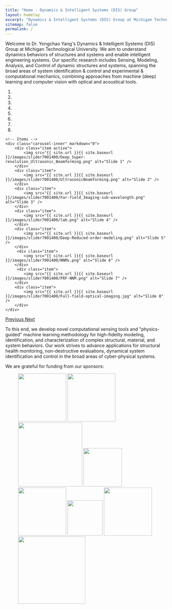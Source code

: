 ```yaml
---
title: "Home - Dynamics & Intelligent Systems (DIS) Group"
layout: homelay
excerpt: "Dynamics & Intelligent Systems (DIS) Group at Michigan Technological University."
sitemap: false
permalink: /
---
```


<!--Welcome to Our  group at the [Leiden Institute of Physics](http://www.physics.leidenuniv.nl). Our aim is to explore and understand [quantum materials](http://condensedconcepts.blogspot.nl/2013/05/what-is-quantum-matter.html), including strange metals, high-temperature superconductors, and quantum critical electron matter.-->
Welcome to Dr. Yongchao Yang's Dynamics & Intelligent Systems (DIS) Group at Michigan Technological University. We aim to understand dynamics behaviors of structures and systems and enable intelligent engineering systems. Our specific research includes Sensing, Modeling, Analysis, and Control of dynamic structures and systems, spanning the broad areas of system identification & control and experimental & computational mechanics, combining approaches from machine (deep) learning and computer vision with optical and acoustical tools.

<div markdown="0" id="carousel" class="carousel slide" data-ride="carousel" data-interval="5000" data-pause="hover" >
    <!-- Menu -->
    <ol class="carousel-indicators">
        <li data-target="#carousel" data-slide-to="0" class="active"></li>
        <li data-target="#carousel" data-slide-to="1"></li>
        <li data-target="#carousel" data-slide-to="2"></li>
        <li data-target="#carousel" data-slide-to="3"></li>
        <li data-target="#carousel" data-slide-to="4"></li>
        <li data-target="#carousel" data-slide-to="5"></li>
        <li data-target="#carousel" data-slide-to="6"></li>
         <li data-target="#carousel" data-slide-to="7"></li>
    </ol>

    <!-- Items -->
    <div class="carousel-inner" markdown="0">
        <div class="item active">
            <img src="{{ site.url }}{{ site.baseurl }}/images/slider7001400/Deep_Super-resolution_Ultrasonic_Beamforming.png" alt="Slide 1" />
        </div>
        <div class="item">
            <img src="{{ site.url }}{{ site.baseurl }}/images/slider7001400/UltrasonicBeamforming.png" alt="Slide 2" />
        </div>
        <div class="item">
            <img src="{{ site.url }}{{ site.baseurl }}/images/slider7001400/Far-field_Imaging-sub-wavelength.png" alt="Slide 3" />
        </div>
        <div class="item">
            <img src="{{ site.url }}{{ site.baseurl }}/images/slider7001400/lab.png" alt="Slide 4" />
        </div>
        <div class="item">
            <img src="{{ site.url }}{{ site.baseurl }}/images/slider7001400/Deep-Reduced-order-modeling.png" alt="Slide 5" />
        </div>       
         <div class="item">
            <img src="{{ site.url }}{{ site.baseurl }}/images/slider7001400/NNMs.png" alt="Slide 6" />
        </div>
         <div class="item">
            <img src="{{ site.url }}{{ site.baseurl }}/images/slider7001400/FRF-NNM.png" alt="Slide 7" />
        </div>
        <div class="item">
            <img src="{{ site.url }}{{ site.baseurl }}/images/slider7001400/Full-field-optical-imaging.jpg" alt="Slide 8" />
        </div>
    </div>
  <a class="left carousel-control" href="#carousel" role="button" data-slide="prev">
    <span class="glyphicon glyphicon-chevron-left" aria-hidden="true"></span>
    <span class="sr-only">Previous</span>
  </a>
  <a class="right carousel-control" href="#carousel" role="button" data-slide="next">
    <span class="glyphicon glyphicon-chevron-right" aria-hidden="true"></span>
    <span class="sr-only">Next</span>
  </a>
</div>

<!--To this end, we develop novel spectroscopic-imaging scanning tunneling microscopy (SI-STM) tools to visualize the relevant quantum mechanical degrees of freedom. We want to be able to build the perfect instruments to answer the  scientific questions we deem most important (see [Research](research)).-->

To this end, we develop novel computational sensing tools and "physics-guided" machine learning methodology for high-fidelity modeling, identification, and characterization of complex structural, material, and system behaviors. Our work strives to advance applications for structural health monitoring, non-destructive evaluations, dynamical system identification and control in the broad areas of cyber-physical systems. 

<!--We are located at Leiden University, the birthplace of superconductivity and home to Kamerlingh Onnes, Lorentz, Huygens, Einstein, de Sitter, and others (see e.g. [the wall of signatures from Ehrenfest lecturers](https://www.lorentz.leidenuniv.nl/history/colloquium/muur_heel.html)). We exchange ideas and work with our neighbors from [Quantum Matter & Optics](http://www.physics.leidenuniv.nl/qo-home), as well as with the colleagues from our [world-class theory section](https://www.lorentz.leidenuniv.nl).-->

 <!-- **We are  looking for passionate new PhD students, Postdocs, and Master students to join the team** [(more info)]({{ site.url }}{{ site.baseurl }}/vacancies) **!** -->


<!-- We are grateful for funding from Leiden University, [NWO](www.nwo.nl) ([Vidi talent scheme](http://www.nwo.nl/en/research-and-results/programmes/Talent+Scheme) and the [Frontiers in Nanoscience program](https://www.universiteitleiden.nl/en/research/research-projects/science/frontiers-of-nanoscience-nanofront)), and from an [ERC starting grant](https://erc.europa.eu/funding/starting-grants).-->

We are grateful for funding from our sponsors:

<figure class="fourth">
  <img src="{{ site.url }}{{ site.baseurl }}/images/logopic/logo_darpa.jpeg" style="width: 150px">
  <img src="{{ site.url }}{{ site.baseurl }}/images/logopic/logo_doe.jpg" style="width: 150px">
  <img src="{{ site.url }}{{ site.baseurl }}/images/logopic/logo_fhwa.png" style="width: 200px">
  <img src="{{ site.url }}{{ site.baseurl }}/images/logopic/logo_anl.jpg" style="width: 120px">
   
 <img src="{{ site.url }}{{ site.baseurl }}/images/logopic/logo_lanl.png" style="width: 150px">
    <img src="{{ site.url }}{{ site.baseurl }}/images/logopic/logo_MichiganTech.png" style="width: 110px">
    <img src="{{ site.url }}{{ site.baseurl }}/images/logopic/logo_hyundai.png" style="width: 150px">
    <img src="{{ site.url }}{{ site.baseurl }}/images/logopic/logo_mtrac.jpg" style="width: 210px"> 
</figure>
